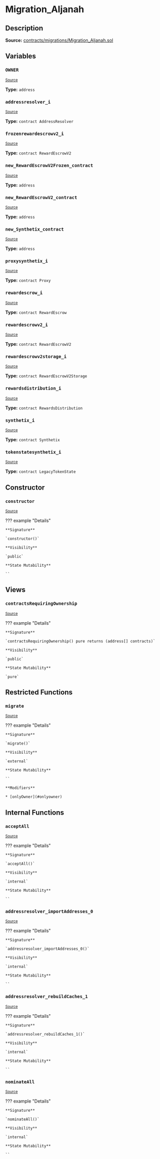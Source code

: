 # Migration_Aljanah

## Description

**Source:** [contracts/migrations/Migration_Aljanah.sol](https://github.com/Synthetixio/synthetix/tree/v2.102.0/contracts/migrations/Migration_Aljanah.sol)

## Variables

### `OWNER`

<sub>[Source](https://github.com/Synthetixio/synthetix/tree/v2.102.0/contracts/migrations/Migration_Aljanah.sol#L21)</sub>

**Type:** `address`

### `addressresolver_i`

<sub>[Source](https://github.com/Synthetixio/synthetix/tree/v2.102.0/contracts/migrations/Migration_Aljanah.sol#L28)</sub>

**Type:** `contract AddressResolver`

### `frozenrewardescrowv2_i`

<sub>[Source](https://github.com/Synthetixio/synthetix/tree/v2.102.0/contracts/migrations/Migration_Aljanah.sol#L44)</sub>

**Type:** `contract RewardEscrowV2`

### `new_RewardEscrowV2Frozen_contract`

<sub>[Source](https://github.com/Synthetixio/synthetix/tree/v2.102.0/contracts/migrations/Migration_Aljanah.sol#L57)</sub>

**Type:** `address`

### `new_RewardEscrowV2_contract`

<sub>[Source](https://github.com/Synthetixio/synthetix/tree/v2.102.0/contracts/migrations/Migration_Aljanah.sol#L55)</sub>

**Type:** `address`

### `new_Synthetix_contract`

<sub>[Source](https://github.com/Synthetixio/synthetix/tree/v2.102.0/contracts/migrations/Migration_Aljanah.sol#L53)</sub>

**Type:** `address`

### `proxysynthetix_i`

<sub>[Source](https://github.com/Synthetixio/synthetix/tree/v2.102.0/contracts/migrations/Migration_Aljanah.sol#L30)</sub>

**Type:** `contract Proxy`

### `rewardescrow_i`

<sub>[Source](https://github.com/Synthetixio/synthetix/tree/v2.102.0/contracts/migrations/Migration_Aljanah.sol#L34)</sub>

**Type:** `contract RewardEscrow`

### `rewardescrowv2_i`

<sub>[Source](https://github.com/Synthetixio/synthetix/tree/v2.102.0/contracts/migrations/Migration_Aljanah.sol#L42)</sub>

**Type:** `contract RewardEscrowV2`

### `rewardescrowv2storage_i`

<sub>[Source](https://github.com/Synthetixio/synthetix/tree/v2.102.0/contracts/migrations/Migration_Aljanah.sol#L39)</sub>

**Type:** `contract RewardEscrowV2Storage`

### `rewardsdistribution_i`

<sub>[Source](https://github.com/Synthetixio/synthetix/tree/v2.102.0/contracts/migrations/Migration_Aljanah.sol#L36)</sub>

**Type:** `contract RewardsDistribution`

### `synthetix_i`

<sub>[Source](https://github.com/Synthetixio/synthetix/tree/v2.102.0/contracts/migrations/Migration_Aljanah.sol#L46)</sub>

**Type:** `contract Synthetix`

### `tokenstatesynthetix_i`

<sub>[Source](https://github.com/Synthetixio/synthetix/tree/v2.102.0/contracts/migrations/Migration_Aljanah.sol#L32)</sub>

**Type:** `contract LegacyTokenState`

## Constructor

### `constructor`

<sub>[Source](https://github.com/Synthetixio/synthetix/tree/v2.102.0/contracts/migrations/Migration_Aljanah.sol#L59)</sub>

??? example "Details"

    **Signature**

    `constructor()`

    **Visibility**

    `public`

    **State Mutability**

    ``

## Views

### `contractsRequiringOwnership`

<sub>[Source](https://github.com/Synthetixio/synthetix/tree/v2.102.0/contracts/migrations/Migration_Aljanah.sol#L61)</sub>

??? example "Details"

    **Signature**

    `contractsRequiringOwnership() pure returns (address[] contracts)`

    **Visibility**

    `public`

    **State Mutability**

    `pure`

## Restricted Functions

### `migrate`

<sub>[Source](https://github.com/Synthetixio/synthetix/tree/v2.102.0/contracts/migrations/Migration_Aljanah.sol#L74)</sub>

??? example "Details"

    **Signature**

    `migrate()`

    **Visibility**

    `external`

    **State Mutability**

    ``

    **Modifiers**

    * [onlyOwner](#onlyowner)

## Internal Functions

### `acceptAll`

<sub>[Source](https://github.com/Synthetixio/synthetix/tree/v2.102.0/contracts/migrations/Migration_Aljanah.sol#L106)</sub>

??? example "Details"

    **Signature**

    `acceptAll()`

    **Visibility**

    `internal`

    **State Mutability**

    ``

### `addressresolver_importAddresses_0`

<sub>[Source](https://github.com/Synthetixio/synthetix/tree/v2.102.0/contracts/migrations/Migration_Aljanah.sol#L120)</sub>

??? example "Details"

    **Signature**

    `addressresolver_importAddresses_0()`

    **Visibility**

    `internal`

    **State Mutability**

    ``

### `addressresolver_rebuildCaches_1`

<sub>[Source](https://github.com/Synthetixio/synthetix/tree/v2.102.0/contracts/migrations/Migration_Aljanah.sol#L135)</sub>

??? example "Details"

    **Signature**

    `addressresolver_rebuildCaches_1()`

    **Visibility**

    `internal`

    **State Mutability**

    ``

### `nominateAll`

<sub>[Source](https://github.com/Synthetixio/synthetix/tree/v2.102.0/contracts/migrations/Migration_Aljanah.sol#L113)</sub>

??? example "Details"

    **Signature**

    `nominateAll()`

    **Visibility**

    `internal`

    **State Mutability**

    ``
